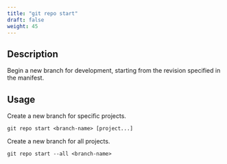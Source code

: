 ```yaml
---
title: "git repo start"
draft: false
weight: 45
---
```


## Description

Begin a new branch for development, starting from the revision specified in the manifest.

## Usage

Create a new branch for specific projects.

    git repo start <branch-name> [project...]

Create a new branch for all projects.

    git repo start --all <branch-name>
